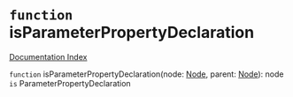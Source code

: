 # `function` isParameterPropertyDeclaration

[Documentation Index](../README.md)

`function` isParameterPropertyDeclaration(node: [Node](../interface.Node/README.md), parent: [Node](../interface.Node/README.md)): node `is` ParameterPropertyDeclaration


